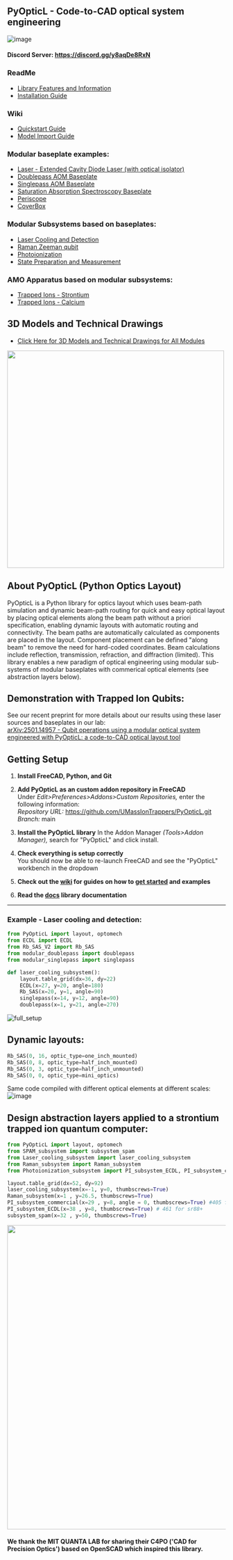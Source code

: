 ## PyOpticL - Code-to-CAD optical system engineering

![image](https://github.com/user-attachments/assets/39065a36-9f22-4f2a-a70f-08684ac68f45)

#### Discord Server: https://discord.gg/y8aqDe8RxN

<!-- Trapped Ion quantum computer at UMass Amherst engineered with PyOpticL: -->
<!-- <img src="https://github.com/user-attachments/assets/1dbe2986-20e2-4f4e-9b4c-00dd31a4b656" width=50%> -->

### ReadMe
* [Library Features and Information](https://github.com/UMassIonTrappers/PyOpticL#about-pyopticl-python-optics-layout)
* [Installation Guide](https://github.com/UMassIonTrappers/PyOpticL#getting-setup)

### Wiki
* [Quickstart Guide](https://github.com/UMassIonTrappers/PyOpticL/wiki#quickstart-guide)
* [Model Import Guide](https://github.com/UMassIonTrappers/PyOpticL/wiki#model-import-guide)
  
### Modular baseplate examples:
* [Laser - Extended Cavity Diode Laser (with optical isolator)](https://github.com/UMassIonTrappers/PyOpticL/wiki/Module-‐-ECDL-with-Isolation-Baseplate)
* [Doublepass AOM Baseplate](https://github.com/UMassIonTrappers/PyOpticL/wiki/Module-‐-Doublepass-Baseplate)
* [Singlepass AOM Baseplate](https://github.com/UMassIonTrappers/PyOpticL/wiki/Module-‐-Singlepass-Baseplate)
* [Saturation Absorption Spectroscopy Baseplate](https://github.com/UMassIonTrappers/PyOpticL/wiki/Module-‐-Saturation-Absoption-Spectroscopy-Baseplate)
* [Periscope](https://github.com/UMassIonTrappers/PyOpticL/wiki/Module-‐-Periscope)
* [CoverBox](https://github.com/UMassIonTrappers/PyOpticL/wiki/CoverBox)

### Modular Subsystems based on baseplates:
* [Laser Cooling and Detection](https://github.com/UMassIonTrappers/PyOpticL/wiki/Subsystem-‐-Laser-Cooling-and-Detection)
* [Raman Zeeman qubit](https://github.com/UMassIonTrappers/PyOpticL/wiki/Subsystem-%E2%80%90-Raman)
* [Photoionization](https://github.com/UMassIonTrappers/PyOpticL/wiki/Subsystem-%E2%80%90-Photoionization-Laser)
* [State Preparation and Measurement](https://github.com/UMassIonTrappers/PyOpticL/wiki/Subsystem-%E2%80%90-SPAM)

### AMO Apparatus based on modular subsystems:
* [Trapped Ions - Strontium](https://github.com/UMassIonTrappers/PyOpticL/wiki/Apparatus-%E2%80%90-Trapped-Ions-%E2%80%90-Strontium)
* [Trapped Ions - Calcium](https://github.com/UMassIonTrappers/PyOpticL/wiki/Apparatus-%E2%80%90-Trapped-Ions-%E2%80%90-Calcium)

## 3D Models and Technical Drawings
* [Click Here for 3D Models and Technical Drawings for All Modules](https://github.com/UMassIonTrappers/PyOpticL/tree/main/Design/Module/3DModel)

<img src="https://github.com/user-attachments/assets/b24b1d63-7b17-4de1-95dd-dcf176b8d9d6" width=500>

## About PyOpticL (Python Optics Layout)
PyOpticL is a Python library for optics layout which uses beam-path simulation and dynamic beam-path routing for quick and easy optical layout by placing optical elements along the beam path without a priori specification, enabling dynamic layouts with automatic routing and connectivity.
The beam paths are automatically calculated as components are placed in the layout. Component placement can be defined "along beam" to remove the need for hard-coded coordinates. Beam calculations include reflection, transmission, refraction, and diffraction (limited). This library enables a new paradigm of optical engineering using modular sub-systems of modular baseplates with commerical optical elements (see abstraction layers below).

## Demonstration with Trapped Ion Qubits:
See our recent preprint for more details about our results using these laser sources and baseplates in our lab: </br>
<a href="https://arxiv.org/abs/2501.14957"> arXiv:2501.14957 - Qubit operations using a modular optical system engineered with PyOpticL: a code-to-CAD optical layout tool</a>


## Getting Setup

1. **Install FreeCAD, Python, and Git**

2. **Add PyOpticL as an custom addon repository in FreeCAD**  
	Under _Edit>Preferences>Addons>Custom Repositories,_ enter the following information: \
    _Repository URL:_ https://github.com/UMassIonTrappers/PyOpticL.git \
    _Branch:_ main

3. **Install the PyOpticL library**
    In the Addon Manager _(Tools>Addon Manager),_ search for "PyOpticL" and click install.
		
4. **Check everything is setup correctly**  
   You should now be able to re-launch FreeCAD and see the "PyOpticL" workbench in the dropdown
   <!-- <img width="250" alt="Screenshot 2023-10-27 225345" src="https://github.com/user-attachments/assets/7a43cac3-7d3b-4a3b-8e5f-189f39729251"> -->

5. **Check out the [wiki](https://github.com/UMassIonTrappers/PyOpticL/wiki) for guides on how to [get started](https://github.com/UMassIonTrappers/PyOpticL/wiki#quickstart-guide) and examples**

6. **Read the [docs](https://github.com/UMassIonTrappers/PyOpticL/tree/main/docs) library documentation**


___


### Example - Laser cooling and detection:

```python
from PyOpticL import layout, optomech
from ECDL import ECDL
from Rb_SAS_V2 import Rb_SAS
from modular_doublepass import doublepass
from modular_singlepass import singlepass

def laser_cooling_subsystem():
    layout.table_grid(dx=36, dy=22)
    ECDL(x=27, y=20, angle=180)
    Rb_SAS(x=20, y=1, angle=90)
    singlepass(x=14, y=12, angle=90)
    doublepass(x=1, y=21, angle=270)
```

![full_setup](https://github.com/user-attachments/assets/98261868-0474-4b8d-a73f-8785c20799b5)

 
## Dynamic layouts:

```python
Rb_SAS(0, 16, optic_type=one_inch_mounted)
Rb_SAS(0, 8, optic_type=half_inch_mounted)
Rb_SAS(0, 3, optic_type=half_inch_unmounted)
Rb_SAS(0, 0, optic_type=mini_optics)
```

Same code compiled with different optical elements at different scales:
![image](https://github.com/user-attachments/assets/5340ac9b-0a6f-4758-803f-e5a5f15b18a3)


## Design abstraction layers applied to a strontium trapped ion quantum computer:

```python
from PyOpticL import layout, optomech
from SPAM_subsystem import subsystem_spam
from Laser_cooling_subsystem import laser_cooling_subsystem
from Raman_subsystem import Raman_subsystem
from Photoionization_subsystem import PI_subsystem_ECDL, PI_subsystem_commercial

layout.table_grid(dx=52, dy=92)
laser_cooling_subsystem(x=-1, y=0, thumbscrews=True)
Raman_subsystem(x=1 , y=26.5, thumbscrews=True)
PI_subsystem_commercial(x=29 , y=8, angle = 0, thumbscrews=True) #405 for sr88+ 
PI_subsystem_ECDL(x=38 , y=8, thumbscrews=True) # 461 for sr88+
subsystem_spam(x=32 , y=50, thumbscrews=True)
```

<img src="https://github.com/user-attachments/assets/75341182-ff6c-4106-bd7c-8fa9ee56bba2" width=700>


<!--
### Modular Doublepass Baseplate (f50 & f100 design)
<p align="center">
  <img src="https://github.com/user-attachments/assets/5d332f5a-defc-4eb4-8ca6-a720dad9cfe6" alt="doublepass_f50_f100" width="55%" />
</p>


### Simple ECDL (all off-the-shelf components)
![image](https://github.com/user-attachments/assets/41fba0be-d6c5-48b3-9fd5-c1e4fdddcd74)
-->

#### We thank the MIT QUANTA LAB for sharing their C4PO ('CAD for Precision Optics') based on OpenSCAD which inspired this library.
